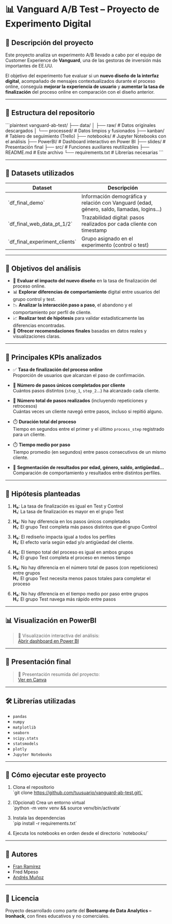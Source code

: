 # 📊 Vanguard A/B Test – Proyecto de Experimento Digital

## 🧠 Descripción del proyecto

Este proyecto analiza un experimento A/B llevado a cabo por el equipo de Customer Experience de **Vanguard**, una de las gestoras de inversión más importantes de EE.UU.

El objetivo del experimento fue evaluar si un **nuevo diseño de la interfaz digital**, acompañado de mensajes contextualizados durante el proceso online, conseguía **mejorar la experiencia de usuario** y **aumentar la tasa de finalización** del proceso online en comparación con el diseño anterior.

---

## 📁 Estructura del repositorio

\`\`\`plaintext
vanguard-ab-test/
├── data/
│   ├── raw/         # Datos originales descargados
│   └── processed/   # Datos limpios y fusionados
├── kanban/          # Tablero de seguimiento (Trello)
├── notebooks/       # Jupyter Notebooks con el análisis
├── PowerBI/         # Dashboard interactivo en Power BI
├── slides/          # Presentación final
├── src/             # Funciones auxiliares reutilizables
├── README.md        # Este archivo
└── requirements.txt # Librerías necesarias
\`\`\`

---

## 🧾 Datasets utilizados

| Dataset                        | Descripción |
|--------------------------------|-------------|
| \`df_final_demo\`                | Información demográfica y relación con Vanguard (edad, género, saldo, llamadas, logins...) |
| \`df_final_web_data_pt_1/2\`     | Trazabilidad digital: pasos realizados por cada cliente con timestamp |
| \`df_final_experiment_clients\`  | Grupo asignado en el experimento (control o test) |

---

## 🎯 Objetivos del análisis

- 🧪 **Evaluar el impacto del nuevo diseño** en la tasa de finalización del proceso online.
- 📊 **Explorar diferencias de comportamiento** digital entre usuarios del grupo control y test.
- 📉 **Analizar la interacción paso a paso**, el abandono y el comportamiento por perfil de cliente.
- 📈 **Realizar test de hipótesis** para validar estadísticamente las diferencias encontradas.
- 📌 **Ofrecer recomendaciones finales** basadas en datos reales y visualizaciones claras.

---

## 📌 Principales KPIs analizados

- ✅ **Tasa de finalización del proceso online**  
  Proporción de usuarios que alcanzan el paso de confirmación.

- 🧭 **Número de pasos únicos completados por cliente**  
  Cuántos pasos distintos (`step_1`, `step_2`…) ha alcanzado cada cliente.

- 🔁 **Número total de pasos realizados** (incluyendo repeticiones y retrocesos)  
  Cuántas veces un cliente navegó entre pasos, incluso si repitió alguno.

- ⏱️ **Duración total del proceso**  
  Tiempo en segundos entre el primer y el último `process_step` registrado para un cliente.

- ⏱️ **Tiempo medio por paso**  
  Tiempo promedio (en segundos) entre pasos consecutivos de un mismo cliente.

- 🧓 **Segmentación de resultados por edad, género, saldo, antigüedad...**  
  Comparación de comportamiento y resultados entre distintos perfiles.

---

## 🧪 Hipótesis planteadas

1. **H₀**: La tasa de finalización es igual en Test y Control  
   **H₁**: La tasa de finalización es mayor en el grupo Test

2. **H₀**: No hay diferencia en los pasos únicos completados  
   **H₁**: El grupo Test completa más pasos distintos que el grupo Control

3. **H₀**: El rediseño impacta igual a todos los perfiles  
   **H₁**: El efecto varía según edad y/o antigüedad del cliente.

4. **H₀**: El tiempo total del proceso es igual en ambos grupos  
   **H₁**: El grupo Test completa el proceso en menos tiempo

5. **H₀**: No hay diferencia en el número total de pasos (con repeticiones) entre grupos  
   **H₁**: El grupo Test necesita menos pasos totales para completar el proceso

6. **H₀**: No hay diferencia en el tiempo medio por paso entre grupos  
   **H₁**: El grupo Test navega más rápido entre pasos


---

## 📊 Visualización en PowerBI

> 🧭 Visualización interactiva del análisis:  
> [Abrir dashboard en Power BI](./PowerBI/vanguard_dashboard.pbix)

---

## 📂 Presentación final

> 🎤 Presentación resumida del proyecto:  
> [Ver en Canva](#)

---

## 🛠️ Librerías utilizadas

- `pandas`
- `numpy`
- `matplotlib`
- `seaborn`
- `scipy.stats`
- `statsmodels`
- `plotly`
- `Jupyter Notebooks`

---

## 🚀 Cómo ejecutar este proyecto

1. Clona el repositorio  
   \`git clone https://github.com/tuusuario/vanguard-ab-test.git\`

2. (Opcional) Crea un entorno virtual  
   \`python -m venv venv && source venv/bin/activate\`

3. Instala las dependencias  
   \`pip install -r requirements.txt\`

4. Ejecuta los notebooks en orden desde el directorio \`notebooks/\`

---

## 👥 Autores

- [Fran Ramírez](https://github.com/fran-eliot)  
- Fred Mpeso  
- [Andrés Muñoz](https://github.com/andreuti)  

---

## 📄 Licencia

Proyecto desarrollado como parte del **Bootcamp de Data Analytics – Ironhack**, con fines educativos y no comerciales.

